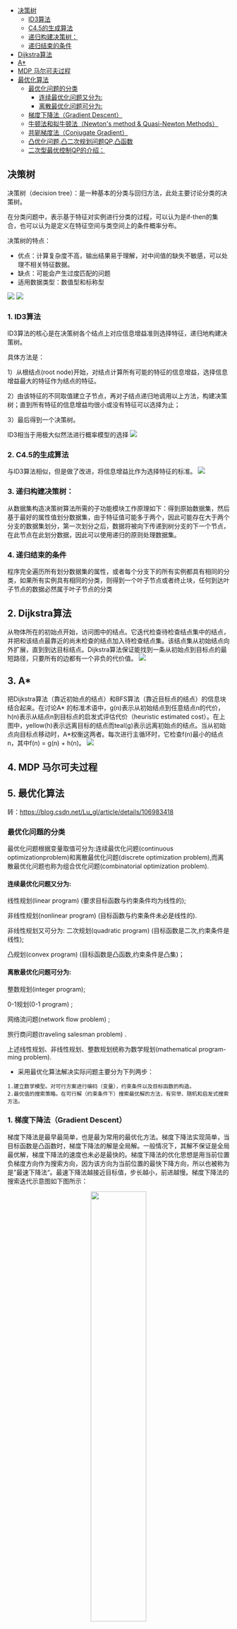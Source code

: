 <!--
 * @Date: 2020-08-31 14:55:47
 * @Author: Zhiqi Feng
 * @LastEditors: feng 
 * @LastEditTime: 2020-09-10 16:15:14
 * @FilePath: /job/algorithm.md
-->
<!-- TOC -->

- [决策树](#%E5%86%B3%E7%AD%96%E6%A0%91)
    - [ID3算法](#id3%E7%AE%97%E6%B3%95)
    - [C4.5的生成算法](#c45%E7%9A%84%E7%94%9F%E6%88%90%E7%AE%97%E6%B3%95)
    - [递归构建决策树：](#%E9%80%92%E5%BD%92%E6%9E%84%E5%BB%BA%E5%86%B3%E7%AD%96%E6%A0%91)
    - [递归结束的条件](#%E9%80%92%E5%BD%92%E7%BB%93%E6%9D%9F%E7%9A%84%E6%9D%A1%E4%BB%B6)
- [Dijkstra算法](#dijkstra%E7%AE%97%E6%B3%95)
- [A*](#a)
- [MDP 马尔可夫过程](#mdp-%E9%A9%AC%E5%B0%94%E5%8F%AF%E5%A4%AB%E8%BF%87%E7%A8%8B)
- [最优化算法](#%E6%9C%80%E4%BC%98%E5%8C%96%E7%AE%97%E6%B3%95)
    - [最优化问题的分类](#%E6%9C%80%E4%BC%98%E5%8C%96%E9%97%AE%E9%A2%98%E7%9A%84%E5%88%86%E7%B1%BB)
        - [连续最优化问题又分为:](#%E8%BF%9E%E7%BB%AD%E6%9C%80%E4%BC%98%E5%8C%96%E9%97%AE%E9%A2%98%E5%8F%88%E5%88%86%E4%B8%BA)
        - [离散最优化问题可分为:](#%E7%A6%BB%E6%95%A3%E6%9C%80%E4%BC%98%E5%8C%96%E9%97%AE%E9%A2%98%E5%8F%AF%E5%88%86%E4%B8%BA)
    - [梯度下降法（Gradient Descent）](#%E6%A2%AF%E5%BA%A6%E4%B8%8B%E9%99%8D%E6%B3%95gradient-descent)
    - [牛顿法和拟牛顿法（Newton's method & Quasi-Newton Methods）](#%E7%89%9B%E9%A1%BF%E6%B3%95%E5%92%8C%E6%8B%9F%E7%89%9B%E9%A1%BF%E6%B3%95newtons-method--quasi-newton-methods)
    - [共轭梯度法（Conjugate Gradient）](#%E5%85%B1%E8%BD%AD%E6%A2%AF%E5%BA%A6%E6%B3%95conjugate-gradient)
    - [凸优化问题,凸二次规划问题QP,凸函数](#%E5%87%B8%E4%BC%98%E5%8C%96%E9%97%AE%E9%A2%98%E5%87%B8%E4%BA%8C%E6%AC%A1%E8%A7%84%E5%88%92%E9%97%AE%E9%A2%98qp%E5%87%B8%E5%87%BD%E6%95%B0)
    - [二次型最优控制QP的介绍：](#%E4%BA%8C%E6%AC%A1%E5%9E%8B%E6%9C%80%E4%BC%98%E6%8E%A7%E5%88%B6qp%E7%9A%84%E4%BB%8B%E7%BB%8D)

<!-- /TOC -->

## 决策树
 决策树（decision tree）：是一种基本的分类与回归方法，此处主要讨论分类的决策树。

在分类问题中，表示基于特征对实例进行分类的过程，可以认为是if-then的集合，也可以认为是定义在特征空间与类空间上的条件概率分布。

决策树的特点：

- 优点：计算复杂度不高，输出结果易于理解，对中间值的缺失不敏感，可以处理不相关特征数据。
- 缺点：可能会产生过度匹配的问题
- 适用数据类型：数值型和标称型

![](images/2020-07-15-16-50-20.png)
![](images/2020-07-15-16-50-49.png)

### 1. ID3算法
ID3算法的核心是在决策树各个结点上对应信息增益准则选择特征，递归地构建决策树。

具体方法是：

1）从根结点(root node)开始，对结点计算所有可能的特征的信息增益，选择信息增益最大的特征作为结点的特征。

2）由该特征的不同取值建立子节点，再对子结点递归地调用以上方法，构建决策树；直到所有特征的信息增益均很小或没有特征可以选择为止；

3）最后得到一个决策树。

ID3相当于用极大似然法进行概率模型的选择
![](images/2020-07-15-17-04-09.png)

### 2. C4.5的生成算法
与ID3算法相似，但是做了改进，将信息增益比作为选择特征的标准。
![](images/2020-07-15-17-07-09.png)

### 3. 递归构建决策树：

从数据集构造决策树算法所需的子功能模块工作原理如下：得到原始数据集，然后基于最好的属性值划分数据集，由于特征值可能多于两个，因此可能存在大于两个分支的数据集划分，第一次划分之后，数据将被向下传递到树分支的下一个节点，在此节点在此划分数据，因此可以使用递归的原则处理数据集。

### 4. 递归结束的条件

程序完全遍历所有划分数据集的属性，或者每个分支下的所有实例都具有相同的分类，如果所有实例具有相同的分类，则得到一个叶子节点或者终止块，任何到达叶子节点的数据必然属于叶子节点的分类

## 2. Dijkstra算法
从物体所在的初始点开始，访问图中的结点。它迭代检查待检查结点集中的结点，并把和该结点最靠近的尚未检查的结点加入待检查结点集。该结点集从初始结点向外扩展，直到到达目标结点。Dijkstra算法保证能找到一条从初始点到目标点的最短路径，只要所有的边都有一个非负的代价值。
![](images/dijkstra.png)

## 3. A*
把Dijkstra算法（靠近初始点的结点）和BFS算法（靠近目标点的结点）的信息块结合起来。在讨论A* 的标准术语中，g(n)表示从初始结点到任意结点n的代价，h(n)表示从结点n到目标点的启发式评估代价（heuristic estimated cost）。在上图中，yellow(h)表示远离目标的结点而teal(g)表示远离初始点的结点。当从初始点向目标点移动时，A*权衡这两者。每次进行主循环时，它检查f(n)最小的结点n，其中f(n) = g(n) + h(n)。
![](images/a_star.png)

## 4. MDP 马尔可夫过程

## 5. 最优化算法
转：https://blog.csdn.net/Lu_gl/article/details/106983418
### 最优化问题的分类

最优化问题根据变量取值可分为:连续最优化问题(continuous optimizationproblem)和离散最优化问题(discrete optimization problem),而离散最优化问题也称为组合优化问题(combinatorial optimization problem).

#### 连续最优化问题又分为:
线性规划(linear program) (要求目标函数与约束条件均为线性的);

非线性规划(nonlinear program) (目标函数与约束条件未必是线性的).

非线性规划又可分为:
二次规划(quadratic program) (目标函数是二次,约束条件是线性);

凸规划(convex program) (目标函数是凸函数,约束条件是凸集)；

#### 离散最优化问题可分为:
整数规划(integer program);

0-1规划(0-1 program) ;

网络流问题(network flow problem) ;

旅行商问题(traveling salesman problem) .

上述线性规划、非线性规划、整数规划统称为数学规划(mathematical program-ming problem).

- 采用最优化算法解决实际问题主要分为下列两步：

```
1.建立数学模型。对可行方案进行编码（变量），约束条件以及目标函数的构造。
2.最优值的搜索策略。在可行解（约束条件下）搜索最优解的方法，有穷举、随机和启发式搜索方法。
```

### 1. 梯度下降法（Gradient Descent）

梯度下降法是最早最简单，也是最为常用的最优化方法。梯度下降法实现简单，当目标函数是凸函数时，梯度下降法的解是全局解。一般情况下，其解不保证是全局最优解，梯度下降法的速度也未必是最快的。梯度下降法的优化思想是用当前位置负梯度方向作为搜索方向，因为该方向为当前位置的最快下降方向，所以也被称为是”最速下降法“。最速下降法越接近目标值，步长越小，前进越慢。梯度下降法的搜索迭代示意图如下图所示：

<div align = center>
<img src="images/2020-09-03-16-44-11.png" width = "50%" />
</div>

梯度下降法的缺点：

　　（1）靠近极小值时收敛速度减慢，如下图所示；

　　（2）直线搜索时可能会产生一些问题；

　　（3）可能会“之字形”地下降。


<div align=center> 
<img src="images/2020-09-03-16-44-45.png" width = "70%" />
</div>

从上图可以看出，梯度下降法在接近最优解的区域收敛速度明显变慢，利用梯度下降法求解需要很多次的迭代。

在机器学习中，基于基本的梯度下降法发展了两种梯度下降方法，分别为`随机梯度下降法`和`批量梯度下降法`。

比如对一个线性回归（Linear Logistics）模型，假设下面的h(x)是要拟合的函数，J(theta)为损失函数，theta是参数，要迭代求解的值，theta求解出来了那最终要拟合的函数h(theta)就出来了。其中m是训练集的样本个数，n是特征的个数。

![](images/2020-09-03-17-03-32.png)

>- 1）批量梯度下降法（Batch Gradient Descent，BGD）

(1) 将J(theta)对theta求偏导，得到每个theta对应的的梯度：
![](images/2020-09-03-17-04-34.png)

(2）由于是要最小化风险函数，所以按每个参数theta的梯度负方向，来更新每个theta：

![](images/2020-09-03-17-06-02.png)

（3）从上面公式可以注意到，它得到的是一个全局最优解，但是每迭代一步，都要用到训练集所有的数据，如果m很大，那么可想而知这种方法的迭代速度会相当的慢。所以，这就引入了另外一种方法——随机梯度下降。

　　对于批量梯度下降法，样本个数m，x为n维向量，一次迭代需要把m个样本全部带入计算，迭代一次计算量为$m*n^2$。

>- 2）随机梯度下降（Stochastic Gradient Descent，SGD）

上面的风险函数可以写成如下这种形式，损失函数对应的是训练集中每个样本的粒度，而上面批量梯度下降对应的是所有的训练样本：

![](images/2020-09-03-17-08-23.png)

（2）每个样本的损失函数，对theta求偏导得到对应梯度，来更新theta

![](images/2020-09-03-17-09-48.png)

（3）随机梯度下降是通过每个样本来迭代更新一次，如果样本量很大的情况（例如几十万），那么可能只用其中几万条或者几千条的样本，就已经将theta迭代到最优解了，对比上面的批量梯度下降，迭代一次需要用到十几万训练样本，一次迭代不可能最优，如果迭代10次的话就需要遍历训练样本10次。但是，SGD伴随的一个问题是噪音较BGD要多，使得SGD并不是每次迭代都向着整体最优化方向。

随机梯度下降每次迭代只使用一个样本，迭代一次计算量为$n^2$，当样本个数m很大的时候，随机梯度下降迭代一次的速度要远高于批量梯度下降方法。两者的关系可以这样理解：随机梯度下降方法以损失很小的一部分精确度和增加一定数量的迭代次数为代价，换取了总体的优化效率的提升。增加的迭代次数远远小于样本的数量。

**对批量梯度下降法和随机梯度下降法的总结:**

　　**批量梯度下降**---最小化所有训练样本的损失函数，使得最终求解的是全局的最优解，即求解的参数是使得风险函数最小，但是对于大规模样本问题效率低下。

　　**随机梯度下降**---最小化每条样本的损失函数，虽然不是每次迭代得到的损失函数都向着全局最优方向， 但是大的整体的方向是向全局最优解的，最终的结果往往是在全局最优解附近，适用于大规模训练样本情况。

### 2. 牛顿法和拟牛顿法（Newton's method & Quasi-Newton Methods）

>- 1）牛顿法（Newton's method）

牛顿法是一种在实数域和复数域上近似求解方程的方法。方法使用函数f (x)的泰勒级数的前面几项来寻找方程f (x) = 0的根。牛顿法最大的特点就在于它的收敛速度很快。

![](images/2020-09-03-17-26-24.png)

**具体步骤：**
　　首先，选择一个接近函数 f (x)零点的 x0，计算相应的 f (x0) 和切线斜率f  ' (x0)（这里f ' 表示函数 f  的导数）。然后我们计算穿过点(x0,  f  (x0)) 并且斜率为f '(x0)的直线和 x 轴的交点的x坐标，也就是求如下方程的解：

![](images/2020-09-03-17-26-52.png)

　　我们将新求得的点的 x 坐标命名为x1，通常x1会比x0更接近方程f  (x) = 0的解。因此我们现在可以利用x1开始下一轮迭代。迭代公式可化简为如下所示：

![](images/2020-09-03-17-27-04.png)

已经证明，如果f  ' 是连续的，并且待求的零点x是孤立的，那么在零点x周围存在一个区域，只要初始值x0位于这个邻近区域内，那么牛顿法必定收敛。 并且，如果f  ' (x)不为0, 那么牛顿法将具有平方收敛的性能. 粗略的说，这意味着每迭代一次，牛顿法结果的有效数字将增加一倍。下图为一个牛顿法执行过程的例子。

由于牛顿法是基于当前位置的切线来确定下一次的位置，所以牛顿法又被很形象地称为是"切线法"。牛顿法的搜索路径（二维情况）如下图所示：

　　牛顿法搜索动态示例图：

![](images/NewtonIteration_Ani.gif)

关于牛顿法和梯度下降法的效率对比：

从本质上去看，牛顿法是二阶收敛，梯度下降是一阶收敛，所以牛顿法就更快。如果更通俗地说的话，比如你想找一条最短的路径走到一个盆地的最底部，梯度下降法每次只从你当前所处位置选一个坡度最大的方向走一步，牛顿法在选择方向时，不仅会考虑坡度是否够大，还会考虑你走了一步之后，坡度是否会变得更大。所以，可以说牛顿法比梯度下降法看得更远一点，能更快地走到最底部。（牛顿法目光更加长远，所以少走弯路；相对而言，梯度下降法只考虑了局部的最优，没有全局思想。）

根据wiki上的解释，从几何上说，牛顿法就是用一个二次曲面去拟合你当前所处位置的局部曲面，而梯度下降法是用一个平面去拟合当前的局部曲面，通常情况下，二次曲面的拟合会比平面更好，所以牛顿法选择的下降路径会更符合真实的最优下降路径。

![注：红色的牛顿法的迭代路径，绿色的是梯度下降法的迭代路径。](images/2020-09-03-17-31-49.png)

牛顿法的优缺点总结：

　　优点：二阶收敛，收敛速度快；

　　缺点：牛顿法是一种迭代算法，每一步都需要求解目标函数的Hessian矩阵的逆矩阵，计算比较复杂。

参考链接：https://blog.csdn.net/linolzhang/article/details/60151623

>- 2）拟牛顿法（Quasi-Newton Methods）

　　拟牛顿法是求解非线性优化问题最有效的方法之一，于20世纪50年代由美国Argonne国家实验室的物理学家W.C.Davidon所提出来。Davidon设计的这种算法在当时看来是非线性优化领域最具创造性的发明之一。不久R. Fletcher和M. J. D. Powell证实了这种新的算法远比其他方法快速和可靠，使得非线性优化这门学科在一夜之间突飞猛进。

拟牛顿法的本质思想是改善牛顿法每次需要求解复杂的Hessian矩阵的逆矩阵的缺陷，它使用正定矩阵来近似Hessian矩阵的逆，从而简化了运算的复杂度。拟牛顿法和最速下降法一样只要求每一步迭代时知道目标函数的梯度。通过测量梯度的变化，构造一个目标函数的模型使之足以产生超线性收敛性。这类方法大大优于最速下降法，尤其对于困难的问题。另外，因为拟牛顿法不需要二阶导数的信息，所以有时比牛顿法更为有效。如今，优化软件中包含了大量的拟牛顿算法用来解决无约束，约束，和大规模的优化问题。

**具体步骤：**

拟牛顿法的基本思想如下。首先构造目标函数在当前迭代xk的二次模型：

![](images/2020-09-03-17-50-02.png)

这里Bk是一个对称正定矩阵，于是我们取这个二次模型的最优解作为搜索方向，并且得到新的迭代点：

![](images/2020-09-03-17-50-23.png)

其中我们要求步长ak 满足Wolfe条件。这样的迭代与牛顿法类似，区别就在于用近似的Hesse矩阵Bk  代替真实的Hesse矩阵。所以拟牛顿法最关键的地方就是每一步迭代中矩阵Bk 的更新。现在假设得到一个新的迭代xk+1，并得到一个新的二次模型：

![](images/2020-09-03-17-58-15.png)

　　我们尽可能地利用上一步的信息来选取Bk。具体地，我们要求
 
 ![](images/2020-09-03-17-58-22.png)

　　从而得到

![](images/2020-09-03-17-58-28.png)

　　这个公式被称为割线方程。常用的拟牛顿法有DFP算法和BFGS算法。

参考：https://blog.csdn.net/songbinxu/article/details/79677948

牛顿法的搜索方向是

$d^{(t)}=-H_t^{-1}g_t$

为了不算二阶导及其逆矩阵，设法构造一个矩阵 U，用它来逼近 H−1
现在为了方便推导，假设 f(x) 是二次函数，于是 Hesse 矩阵 H 是常数阵，任意两点 x(t) 和 x(t+1) 处的梯度之差是：

$\bigtriangledown f(x^{(t+1)}) - \bigtriangledown f(x^{(t)}) =  H\cdot (x^{(t+1)}-x^{(t)})$

等价于

$x^{(t+1)}-x^{(t)} =  H^{-1}\cdot [\bigtriangledown f(x^{(t+1)}) - \bigtriangledown f(x^{(t)})]$

那么对非二次型的情况，也仿照这种形式，要求近似矩阵 U 满足类似的关系：

$x^{(t+1)}-x^{(t)}=U_{t+1}\cdot [\bigtriangledown f(x^{(t+1)})-\bigtriangledown f(x^{(t)})]$

或者写成

$\Delta x_t=U_{t+1}\cdot \Delta g_t$

以上就是拟牛顿条件，不同的拟牛顿法，区别就在于如何确定 U。


### 3. 共轭梯度法（Conjugate Gradient）

　　共轭梯度法是介于最速下降法与牛顿法之间的一个方法，它仅需利用一阶导数信息，但克服了最速下降法收敛慢的缺点，又避免了牛顿法需要存储和计算Hesse矩阵并求逆的缺点，共轭梯度法不仅是解决大型线性方程组最有用的方法之一，也是解大型非线性最优化最有效的算法之一。 在各种优化算法中，共轭梯度法是非常重要的一种。其优点是所需存储量小，具有步收敛性，稳定性高，而且不需要任何外来参数。

下图为共轭梯度法和梯度下降法搜索最优解的路径对比示意图：

![](images/2020-09-03-18-00-33.png)


### 4. 凸优化问题,凸二次规划问题QP,凸函数

**约束优化问题**
$$min_{ \ w}  \ \ f(w)$$
$$s.t. \ \ \  g_i(w) \leq 0  \ \ \ \   (i = 1, ... , k)   \ \ \ \ \ \ \ \ \  (1)$$
$$\ \ \ \ \ \ \ \  h_j(w) = 0  \ \ \ \   (j = 1, ... , l)   \ \ \ \ \ \ \ \ \  (2)$$

注：
- 这是一个最小化问题.
- 不等式约束严格执行的含义是“小于等于号”变成“小于号”。

对实数集上的函数，可通过求解二阶导数来判别：
- 若二阶导数在区间上非负，则称为凸函数
- 若二阶导数在区间上恒大于0，则称严格凸函数

仿射函数也是凸函数，只是不是严格凸函数。

凸优化问题是特殊的约束最优化问题。其一般形式形式和约束最优化问题一样。

假设f、g、h在定义域内是连续可微的，且**目标函数f和不等式约束函数g是凸函数**，等式约束h是仿射函数（线性函数），则这种约束最优化问题称为凸优化问题。
因此凸优化问题特征的重要特征：

- 目标函数f，不等式约束函数g是个凸函数
- 等式约束h是仿射函数
- 满足约束最优化问题的一般形式

**凸二次规划问题**
凸二次规划问题是凸优化问题的一个特殊形式，当目标函数是二次型函数且约束函数 g 是仿射函数时，就变成一个凸二次规划问题。凸二次规划问题的一般形式为:
$$\begin{matrix}
\min_{x}  &\frac{1}{2}x^TQx+c^Tx\\ 
  s.t.&Wx \leqslant b 
\end{matrix}$$

- 若 Q 为**半正定矩阵**，则上面的目标函数是凸函数，相应的二次规划为凸二次规划问题；此时若约束条件定义的可行域不为空，且目标函数在此可行域有下界，则该问题有全局最小值。
- 若Q为正定矩阵，则该问题有唯一的全局最小值。例如，最简单的正定矩阵就是单位矩阵。

凸二次规划问题的特征：

- 目标函数f是二次型函数函数
- 等式约束h是仿射函数
- 等式约g是仿射函数
- 满足约束最优化问题的一般形式
  
常用的二次规划问题求解方法有：
- 拉格朗日乘数法：https://www.cnblogs.com/crackpotisback/p/6588947.html
- 内点法:构造具有倒数和对数形式的罚函数，可在可行域内逐步逼向最优点。

### 5. 二次型最优控制QP的介绍：
